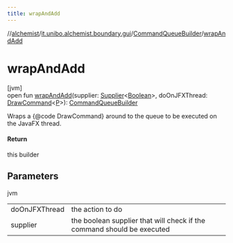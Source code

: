 ```yaml
---
title: wrapAndAdd
---
```

//[alchemist](../../../index.html)/[it.unibo.alchemist.boundary.gui](../index.html)/[CommandQueueBuilder](index.html)/[wrapAndAdd](wrap-and-add.html)



# wrapAndAdd



[jvm]\
open fun [wrapAndAdd](wrap-and-add.html)(supplier: [Supplier](https://docs.oracle.com/javase/8/docs/api/java/util/function/Supplier.html)<[Boolean](https://docs.oracle.com/javase/8/docs/api/java/lang/Boolean.html)>, doOnJFXThread: [DrawCommand](../../it.unibo.alchemist.boundary.interfaces/-draw-command/index.html)<[P](../../it.unibo.alchemist.boundary.monitor/-f-x-step-monitor/index.html)>): [CommandQueueBuilder](index.html)



Wraps a {@code DrawCommand} around to the queue to be executed on the JavaFX thread.



#### Return



this builder



## Parameters


jvm

| | |
|---|---|
| doOnJFXThread | the action to do |
| supplier | the boolean supplier that will check if the command should be executed |




